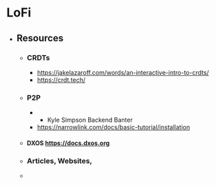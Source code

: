 # LoFi
- ## Resources
	- ### CRDTs
		- https://jakelazaroff.com/words/an-interactive-intro-to-crdts/
		- https://crdt.tech/
	- ### P2P
		- * Kyle Simpson Backend Banter
		- https://narrowlink.com/docs/basic-tutorial/installation
	- #### DXOS https://docs.dxos.org
	- ### Articles, Websites,
	-